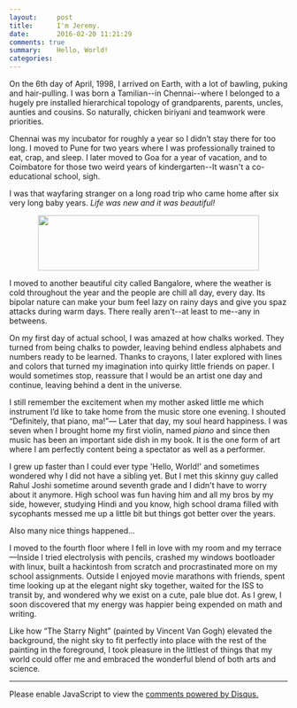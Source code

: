 ```yaml
---
layout:     post
title:      I'm Jeremy.
date:       2016-02-20 11:21:29
comments: true
summary:    Hello, World!
categories:
---
```


On the 6th day of April, 1998, I arrived on Earth, with a lot of bawling, puking and hair-pulling. I was born a Tamilian--in Chennai--where I belonged to a hugely pre installed hierarchical topology of grandparents, parents, uncles, aunties and cousins. So naturally, chicken biriyani and teamwork were priorities.

Chennai was my incubator for roughly a year so I didn’t stay there for too long. I moved to Pune for two years where I was professionally trained to eat, crap, and sleep. I later moved to Goa for a year of vacation, and to Coimbatore for those two weird years of kindergarten--It wasn't a co-educational school, sigh.

I was that wayfaring stranger on a long road trip who came home after six very long baby years. *Life was new and it was beautiful!*



<p align="center"><img src="http://sciencecow.mit.edu/MITblogs/balloon.jpg" width="400" height="100" align="center"></p>



I moved to another beautiful city called Bangalore, where the weather is cold throughout the year and the people are chill all day, every day. Its bipolar nature can make your bum feel lazy on rainy days and give you spaz attacks during warm days. There really aren't--at least to me--any in betweens.

On my first day of actual school, I was amazed at how chalks worked. They turned from being chalks to powder, leaving behind endless alphabets and numbers ready to be learned. Thanks to crayons, I later explored with lines and colors that turned my imagination into quirky little friends on paper. I would sometimes stop, reassure that I would be an artist one day and continue, leaving behind a dent in the universe.

I still remember the excitement when my mother asked little me which instrument I’d like to take home from the music store one evening. I shouted “Definitely, that piano, ma!”— Later that day, my soul heard happiness. I was seven when I brought home my first violin, named *piano* and since then music has been an important side dish in my book.  It is the one form of art where I am perfectly content being a spectator as well as a performer.

I grew up faster than I could ever type 'Hello, World!' and sometimes wondered why I did not have a sibling yet. But I met this skinny guy called Rahul Joshi sometime around seventh grade and I didn't have to worry about it anymore. High school was fun having him and all my bros by my side, however, studying Hindi and you know, high school drama filled with sycophants messed me up a little bit but things got better over the years.

Also many nice things happened...

I moved to the fourth floor where I fell in love with my room and my terrace—Inside I tried electrolysis with pencils, crashed my windows bootloader with linux, built a hackintosh from scratch and procrastinated more on my school assignments. Outside I enjoyed movie marathons with friends, spent time looking up at the elegant night sky together, waited for the ISS to transit by, and wondered why we exist on a cute, pale blue dot.  As I grew, I soon discovered that my energy was happier being expended on math and writing.

Like how “The Starry Night” (painted by Vincent Van Gogh) elevated the background, the night sky to fit perfectly into place with the rest of the painting in the foreground, I took pleasure in the littlest of things that my world could offer me and embraced the wonderful blend of both arts and science.

---


<div id="disqus_thread"></div>
<script>
    /**
     *  RECOMMENDED CONFIGURATION VARIABLES: EDIT AND UNCOMMENT THE SECTION BELOW TO INSERT DYNAMIC VALUES FROM YOUR PLATFORM OR CMS.
     *  LEARN WHY DEFINING THESE VARIABLES IS IMPORTANT: https://disqus.com/admin/universalcode/#configuration-variables
     */
    /*
    var disqus_config = function () {
        this.page.url = PAGE_URL;  // Replace PAGE_URL with your page's canonical URL variable
        this.page.identifier = PAGE_IDENTIFIER; // Replace PAGE_IDENTIFIER with your page's unique identifier variable
    };
    */
    (function() {  // DON'T EDIT BELOW THIS LINE
        var d = document, s = d.createElement('script');

        s.src = '//jeremyphilemon.disqus.com/embed.js';

        s.setAttribute('data-timestamp', +new Date());
        (d.head || d.body).appendChild(s);
    })();
</script>
<noscript>Please enable JavaScript to view the <a href="https://disqus.com/?ref_noscript" rel="nofollow">comments powered by Disqus.</a></noscript>
